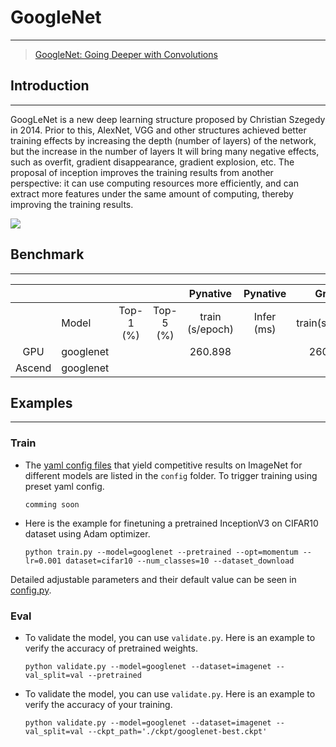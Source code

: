 # GoogleNet
***
> [GoogleNet: Going Deeper with Convolutions](https://arxiv.org/abs/1409.4842)

##  Introduction
***
GoogLeNet is a new deep learning structure proposed by Christian Szegedy in 2014. Prior to this, AlexNet, VGG and other structures achieved better training effects by increasing the depth (number of layers) of the network, but the increase in the number of layers It will bring many negative effects, such as overfit, gradient disappearance, gradient explosion, etc. The proposal of inception improves the training results from another perspective: it can use computing resources more efficiently, and can extract more features under the same amount of computing, thereby improving the training results.

![](\GoogleNet网络.jpg)



## Benchmark
***

|        |           |           |           |    Pynative     |  Pynative  |     Graph      |   Graph    |           |            |
| :----: | --------- | :-------: | :-------: | :-------------: | :--------: | :------------: | :--------: | :-------: | :--------: |
|        | Model     | Top-1 (%) | Top-5 (%) | train (s/epoch) | Infer (ms) | train(s/epoch) | Infer (ms) | Download  |   Config   |
|  GPU   | googlenet |           |           |     260.898     |            |    260.434     |            | [model]() | [config]() |
| Ascend | googlenet |           |           |                 |            |                |            |           |            |



## Examples

***

### Train

- The [yaml config files](../../config) that yield competitive results on ImageNet for different models are listed in the `config` folder. To trigger training using preset yaml config. 

  ```shell
  comming soon
  ```


- Here is the example for finetuning a pretrained InceptionV3 on CIFAR10 dataset using Adam optimizer.

  ```shell
  python train.py --model=googlenet --pretrained --opt=momentum --lr=0.001 dataset=cifar10 --num_classes=10 --dataset_download
  ```

Detailed adjustable parameters and their default value can be seen in [config.py](../../config.py).

### Eval

- To validate the model, you can use `validate.py`. Here is an example to verify the accuracy of pretrained weights.

  ```shell
  python validate.py --model=googlenet --dataset=imagenet --val_split=val --pretrained
  ```

- To validate the model, you can use `validate.py`. Here is an example to verify the accuracy of your training.

  ```shell
  python validate.py --model=googlenet --dataset=imagenet --val_split=val --ckpt_path='./ckpt/googlenet-best.ckpt'
  ```

